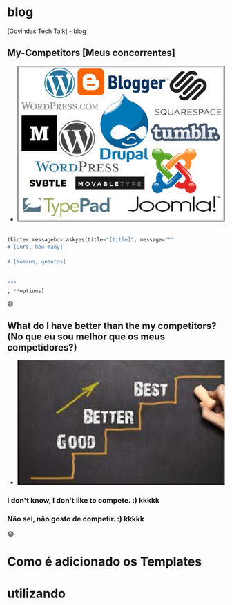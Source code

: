 # blog
[Govindas Tech Talk] - blog

## My-Competitors [Meus concorrentes]

* ![](./imgs/my-competitors.jpeg)

```python

tkinter.messagebox.askyes(title="[title]", message="""
# [Ours, how many]

# [Nossos, quantos]


"""
, **options)

```
:sweat_smile:

## What do I have better than the my competitors? (No que eu sou melhor que os meus competidores?)

* ![](./imgs/better.jpeg)

### I don't know, I don't like to compete. :) kkkkk


### Não sei, não gosto de competir. :) kkkkk

:joy:

# Como é adicionado os Templates

# utilizando 